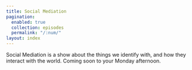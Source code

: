```yaml
---
title: Social Mediation
pagination:
  enabled: true
  collection: episodes
  permalink: "/:num/"
layout: index
---
```


Social Mediation is a show about the things we identify with, and how they interact with the world. Coming soon to your Monday afternoon.